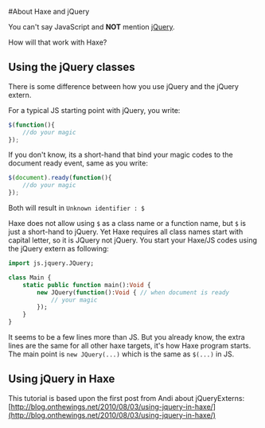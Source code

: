 #About Haxe and jQuery

You can't say JavaScript and **NOT** mention [jQuery](http://jquery.com/).

How will that work with Haxe?

<!--
Okay here it gets difficult, so if you don't want to be confused, press [here to jump to the difference](#jquery)

----

## It's complicated

The jQuery externs are embedded into the Haxe compiler .
Nothing to do here, you would think

	http://api.haxe.org/js/JQuery.html

But it's based upon the jQuery version 1.6.4 and incomplete.


That ticked off Andi Li and he wrote the jQuery externs who are up-to-date with the jQuery version 1.11.3 / 2.1.4. Requires Haxe 3.1.0+.

	https://github.com/andyli/jQueryExternForHaxe



But something changed: Andy started working for the HaxeFoundation.
And his work on the jQueryExterns are joined into the compiler.
I can't find out when will happen, but it will ... Starting from Haxe 3.3.+


Till that time I will be talking about the jQueryExtern till something changes

----
-->

<a name="jquery"></a>
## Using the jQuery classes

There is some difference between how you use jQuery and the jQuery extern.

For a typical JS starting point with jQuery, you write:

```js
$(function(){
    //do your magic
});
```

If you don't know, its a short-hand that bind your magic codes to the document ready event, same as you write:

```js
$(document).ready(function(){
    //do your magic
});
```

Both will result in `Unknown identifier : $`

Haxe does not allow using `$` as a class name or a function name, but `$` is just a short-hand to jQuery.
Yet Haxe requires all class names start with capital letter, so it is JQuery not jQuery.
You start your Haxe/JS codes using the jQuery extern as following:

```haxe
import js.jquery.JQuery;

class Main {
    static public function main():Void {
        new JQuery(function():Void { // when document is ready
            // your magic
        });
    }
}
```


It seems to be a few lines more than JS. But you already know, the extra lines are the same for all other haxe targets, it's how Haxe program starts.
The main point is `new JQuery(...)` which is the same as `$(...)` in JS.



## Using jQuery in Haxe

This tutorial is based upon the first post from Andi about jQueryExterns: [http://blog.onthewings.net/2010/08/03/using-jquery-in-haxe/](http://blog.onthewings.net/2010/08/03/using-jquery-in-haxe/)

